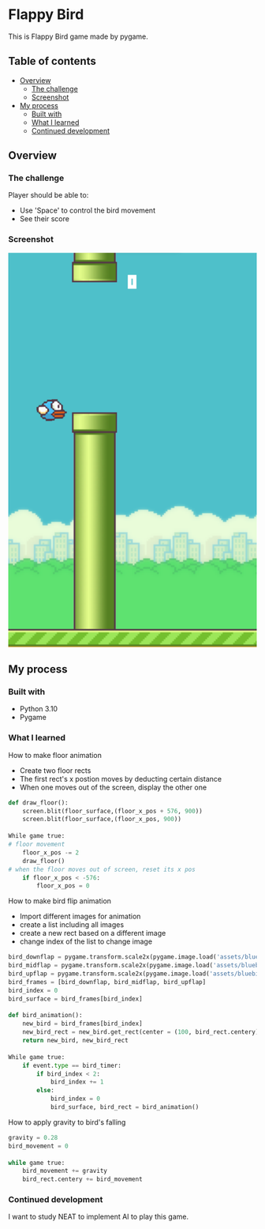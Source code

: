 # Flappy Bird

This is Flappy Bird game made by pygame. 

## Table of contents

- [Overview](#overview)
  - [The challenge](#the-challenge)
  - [Screenshot](#screenshot)
- [My process](#my-process)
  - [Built with](#built-with)
  - [What I learned](#what-i-learned)
  - [Continued development](#continued-development)

## Overview

### The challenge

Player should be able to:

- Use 'Space' to control the bird movement
- See their score

### Screenshot

![screenshot](https://github.com/erinchocolate/python-Pygame-exercise/blob/master/flappy-bird/screenshot.png)


## My process

### Built with

- Python 3.10
- Pygame

### What I learned

How to make floor animation

- Create two floor rects
- The first rect's x postion moves by deducting certain distance
- When one moves out of the screen, display the other one

```python
def draw_floor():
	screen.blit(floor_surface,(floor_x_pos + 576, 900))
	screen.blit(floor_surface,(floor_x_pos, 900))

While game true:
# floor movement
	floor_x_pos -= 2
	draw_floor()
# when the floor moves out of screen, reset its x pos
	if floor_x_pos < -576:
		floor_x_pos = 0
```
How to make bird flip animation

- Import different images for animation
- create a list including all images
- create a new rect based on a different image
- change index of the list to change image

```python
bird_downflap = pygame.transform.scale2x(pygame.image.load('assets/bluebird-downflap.png').convert_alpha())
bird_midflap = pygame.transform.scale2x(pygame.image.load('assets/bluebird-midflap.png').convert_alpha())
bird_upflap = pygame.transform.scale2x(pygame.image.load('assets/bluebird-upflap.png').convert_alpha())
bird_frames = [bird_downflap, bird_midflap, bird_upflap]
bird_index = 0
bird_surface = bird_frames[bird_index]

def bird_animation():
	new_bird = bird_frames[bird_index]
	new_bird_rect = new_bird.get_rect(center = (100, bird_rect.centery))
	return new_bird, new_bird_rect

While game true:
	if event.type == bird_timer:
		if bird_index < 2:
			bird_index += 1
		else:
			bird_index = 0
			bird_surface, bird_rect = bird_animation()
```

How to apply gravity to bird's falling

```python
gravity = 0.28
bird_movement = 0

while game true:
	bird_movement += gravity
	bird_rect.centery += bird_movement
```

### Continued development

I want to study NEAT to implement AI to play this game.
